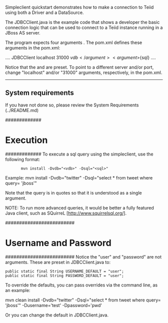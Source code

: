 Simpleclient quickstart demonstrates how to make a connection to Teiid using both a Driver
and a DataSource.

The JDBCClient.java is the example code that shows a developer the basic connection logic that
can be used to connect to a Teiid instance running in a JBoss AS server.

The program expects four arguments <host> <port> <vdb> <sql-command>.  The pom.xml defines these arguments in
the pom.xml:

....
			<mainClass>JDBCClient</mainClass>
			<arguments>
				<argument>localhost</argument>  <!-- host -->
				<argument>31000</argument>   <!--  port -->
				<argument>${vdb}</argument>
				<argument>${sql}</argument>
			</arguments>
....

Notice that the <host> and <port> are preset. To point to a different server and/or port, 
change "localhost" and/or "31000" arguments, respectively, in the pom.xml.

-------------------
System requirements
-------------------

If you have not done so, please review the System Requirements (../README.md)



#############
#  Execution
#############
To execute a sql query using the simpleclient, use the following format:

		   mvn install -Dvdb="<vdb>" -Dsql="<sql>"

Example:   mvn install -Dvdb="twitter" -Dsql="select * from tweet where query= 'jboss'"

Note that the query is in quotes so that it is understood as a single argument.

NOTE: To run more advanced queries, it would be better a fully featured Java client, 
such as SQuirreL [http://www.squirrelsql.org/].


#########################
#  Username and Password
#########################
Notice the "user" and "password" are not arguments.  These are preset in JDBCClient.java to:

	public static final String USERNAME_DEFAULT = "user";
	public static final String PASSWORD_DEFAULT = "user";

To override the defaults, you can pass overrides via the command line, as an example:

 mvn clean install -Dvdb="twitter" -Dsql="select * from tweet where query= 'jboss'" -Dusername='test' -Dpassword='pwd'

Or you can change the default in JDBCClient.java.




